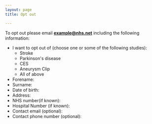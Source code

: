 ```yaml
---
layout: page
title: Opt out

---
```




To opt out please email **example@nhs.net**
including the following information:
- I want to opt out of (choose one or some of the following studies): 
    - Stroke
    - Parkinson's disease
    - CES
    - Aneurysm Clip
    - All of above
- Forename:
- Surname:
- Date of birth:
- Address:
- NHS number(if known):
- Hospital Number (if known):
- Contact email (optional):
- Contact phone number (optional):
